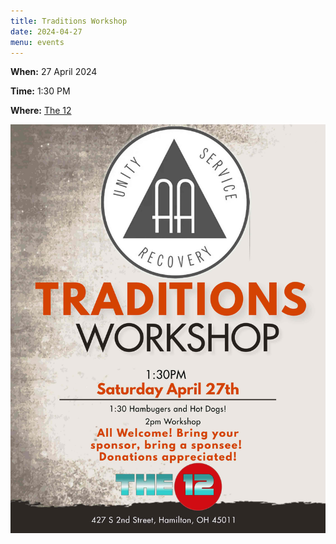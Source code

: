 ```yaml
---
title: Traditions Workshop
date: 2024-04-27
menu: events
---
```


**When:** 27 April 2024
<!--more-->

**Time:** 1:30 PM

**Where:** [The 12](/meetings/the-12/)

![Flyer](/events/traditions-workshop/tradition.workshop427.jpg)
